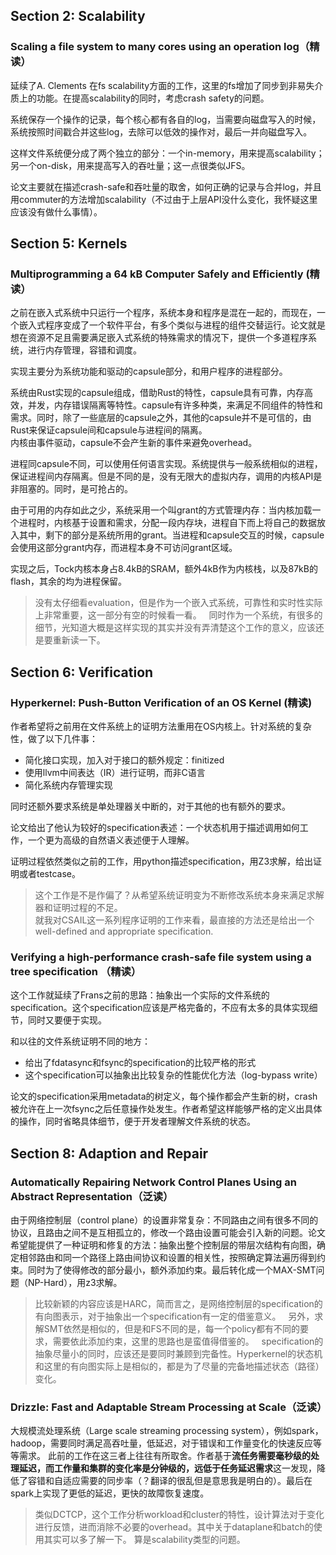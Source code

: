 ## Section 2: Scalability

### Scaling a file system to many cores using an operation log（精读）
延续了A. Clements 在fs scalability方面的工作，这里的fs增加了同步到非易失介质上的功能。在提高scalability的同时，考虑crash safety的问题。

系统保存一个操作的记录，每个核心都有各自的log，当需要向磁盘写入的时候，系统按照时间戳合并这些log，去除可以低效的操作对，最后一并向磁盘写入。

这样文件系统便分成了两个独立的部分：一个in-memory，用来提高scalability；另一个on-disk，用来提高写入的吞吐量；这一点很类似JFS。

论文主要就在描述crash-safe和吞吐量的取舍，如何正确的记录与合并log，并且用commuter的方法增加scalability（不过由于上层API没什么变化，我怀疑这里应该没有做什么事情）。

## Section 5: Kernels

### Multiprogramming a 64 kB Computer Safely and Efficiently (精读）
之前在嵌入式系统中只运行一个程序，系统本身和程序是混在一起的，而现在，一个嵌入式程序变成了一个软件平台，有多个类似与进程的组件交替运行。论文就是想在资源不足且需要满足嵌入式系统的特殊需求的情况下，提供一个多道程序系统，进行内存管理，容错和调度。

实现主要分为系统功能和驱动的capsule部分，和用户程序的进程部分。

系统由Rust实现的capsule组成，借助Rust的特性，capsule具有可靠，内存高效，并发，内存错误隔离等特性。capsule有许多种类，来满足不同组件的特性和需求。同时，除了一些底层的capsule之外，其他的capsule并不是可信的，由Rust来保证capsule间和capsule与进程间的隔离。  
内核由事件驱动，capsule不会产生新的事件来避免overhead。

进程同capsule不同，可以使用任何语言实现。系统提供与一般系统相似的进程，保证进程间内存隔离。但是不同的是，没有无限大的虚拟内存，调用的内核API是非阻塞的。同时，是可抢占的。

由于可用的内存如此之少，系统采用一个叫grant的方式管理内存：当内核加载一个进程时，内核基于设置和需求，分配一段内存块，进程自下而上将自己的数据放入其中，剩下的部分是系统所用的grant。当进程和capsule交互的时候，capsule会使用这部分grant内存，而进程本身不可访问grant区域。

实现之后，Tock内核本身占8.4kB的SRAM，额外4kB作为内核栈，以及87kB的flash，其余的均为进程保留。

> 没有太仔细看evaluation，但是作为一个嵌入式系统，可靠性和实时性实际上非常重要，这一部分有空的时候看一看。  
> 同时作为一个系统，有很多的细节，光知道大概是这样实现的其实并没有弄清楚这个工作的意义，应该还是要重新读一下。

## Section 6: Verification

### Hyperkernel: Push-Button Verification of an OS Kernel (精读)
作者希望将之前用在文件系统上的证明方法重用在OS内核上。针对系统的复杂性，做了以下几件事：
- 简化接口实现，加入对于接口的额外规定：finitized
- 使用llvm中间表达（IR）进行证明，而非C语言
- 简化系统内存管理实现

同时还额外要求系统是单处理器关中断的，对于其他的也有额外的要求。

论文给出了他认为较好的specification表述：一个状态机用于描述调用如何工作，一个更为高级的自然语义表述便于人理解。

证明过程依然类似之前的工作，用python描述specification，用Z3求解，给出证明或者testcase。

> 这个工作是不是作偏了？从希望系统证明变为不断修改系统本身来满足求解器和证明过程的不足。  
> 就我对CSAIL这一系列程序证明的工作来看，最直接的方法还是给出一个well-defined and appropriate specification.

### Verifying a high-performance crash-safe file system using a tree specification （精读）
这个工作就延续了Frans之前的思路：抽象出一个实际的文件系统的specification。这个specification应该是严格完备的，不应有太多的具体实现细节，同时又要便于实现。

和以往的文件系统证明不同的地方：
- 给出了fdatasync和fsync的specification的比较严格的形式
- 这个specification可以抽象出比较复杂的性能优化方法（log-bypass write）

论文的specification采用metadata的树定义，每个操作都会产生新的树，crash被允许在上一次fsync之后任意操作处发生。作者希望这样能够严格的定义出具体的操作，同时省略具体细节，便于开发者理解文件系统的状态。

## Section 8: Adaption and Repair

### Automatically Repairing Network Control Planes Using an Abstract Representation（泛读）
由于网络控制层（control plane）的设置非常复杂：不同路由之间有很多不同的协议，且路由之间不是互相孤立的，修改一个路由设置可能会引入新的问题。论文希望能提供了一种证明和修复的方法：抽象出整个控制层的带层次结构有向图，确定相邻路由和同一个路径上路由间协议和设置的相关性，按照确定算法遍历得到约束。同时为了使得修改的部分最小，额外添加约束。最后转化成一个MAX-SMT问题（NP-Hard），用z3求解。

> 比较新颖的内容应该是HARC，简而言之，是网络控制层的specification的有向图表示，对于抽象出一个specification有一定的借鉴意义。  
> 另外，求解SMT依然是相似的，但是和FS不同的是，每一个policy都有不同的要求，需要依此添加约束，这里的思路也是蛮值得借鉴的。  
> specification的抽象尽量小的同时，应该还是要同时兼顾到完备性。Hyperkernel的状态机和这里的有向图实际上是相似的，都是为了尽量的完备地描述状态（路径）变化。

### Drizzle: Fast and Adaptable Stream Processing at Scale（泛读）
大规模流处理系统（Large scale streaming processing system），例如spark，hadoop，需要同时满足高吞吐量，低延迟，对于错误和工作量变化的快速反应等等需求。
此前的工作在这三者上往往有所取舍。作者基于**流任务需要毫秒级的处理延迟，而工作量和集群的变化率是分钟级的，远低于任务延迟需求**这一发现，降低了容错和自适应需要的同步率（？翻译的很乱但是意思我是明白的）。最后在spark上实现了更低的延迟，更快的故障恢复速度。
> 类似DCTCP，这个工作分析workload和cluster的特性，设计算法对于变化进行反馈，进而消除不必要的overhead。其中关于dataplane和batch的使用其实可以多了解一下。
> 算是scalability类型的问题。
